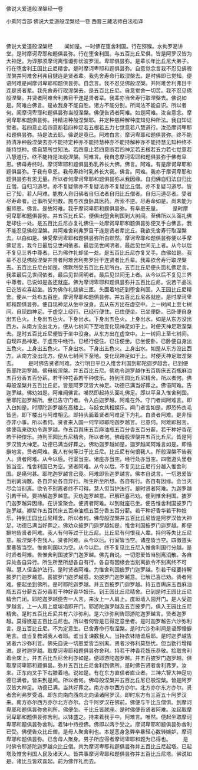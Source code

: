 佛说大爱道般涅槃经一卷


小乘阿含部
佛说大爱道般涅槃经一卷
西晋三藏法师白法祖译


　　

佛说大爱道般涅槃经
　　闻如是。一时佛在堕舍利国。行在猕猴。水拘罗曷讲堂。是时摩诃卑耶和题俱昙弥。行在堕舍利国。与五百比丘尼俱。皆是阿罗汉皆为大神足。为谆那须摩诃离惟谶弥优波罗洹。卑耶俱昙弥。是辈长年比丘尼大弟子。行在堕舍利王国比丘尼精舍。是时摩诃卑耶和题俱昙弥。自意觉念言我不忍见佛般涅槃并阿难舍利弗目揵连是贤者辈。我先舍寿命行取涅槃去。是时佛即已觉知。便语阿难是间摩诃卑耶和题俱昙弥。自念言。我不忍见佛般涅槃。并阿难舍利弗目干连是贤者辈。我先舍寿行取涅槃去。是五百比丘尼。自意觉舍一切苦。我不忍见佛般涅槃。并贤者阿难舍利弗目干连是贤者辈。我辈亦当舍寿行取涅槃去。佛说如是。阿难白佛言。是故我身不能自胜。诸方不能分别。所闻法不能自识。所以者何。闻摩诃卑耶和题俱昙弥当般涅槃。佛便告贤者阿难。如是阿难。汝自意念。摩诃卑耶和题俱昙弥。持精进种般涅槃耶。并定种慈种解种度知见种所法。我自知证觉者。若四意止若四意断若四神足若五根若五力七觉意若八慧道行。汝恐摩诃卑耶和题俱昙弥。持是法去耶。佛说是竟已。阿难白言。摩诃卑耶和题俱昙弥。终不能持清净种般涅槃去亦不能持定种亦不能持慧种亦不能持解种亦不能持慧见知种终不能持觉种。佛自慧所觉知法。若四意止若四意断若四神足若五根若五力若七觉意若八慧道行。终不能持是法般涅槃。阿难言。我自念摩诃卑耶和题俱昙弥于佛有阜恩。佛母寿终时。摩诃卑耶和题俱昙弥乳养长大佛。佛言。阿难。有是摩诃卑耶和题俱昙弥。于我有阜恩。我母寿终时乳养长大我。佛言。阿难。我亦于摩诃卑耶和题俱昙弥有恩无量。所以者何摩诃卑耶和题俱昙弥从我因缘。自归佛自归法自归比丘僧。自归习道尽。亦不复疑佛亦不复疑法亦不复疑比丘僧。亦不复疑习道尽。皆已了知。若人阿难。能教人自归佛者自归法者自归比丘僧者。自归习道尽者。受者尽寿命者。迁事所受归教。施与衣食卧具医药。所索不逆。尽寿命如是。尚未能为报师恩。佛言。是故阿难。我于摩诃卑耶和题俱昙弥。有阜恩无量。
　　是时摩诃卑耶和题俱昙弥。并五百比丘尼。便俱出堕舍利国到大树间。至佛所以头面礼佛足却住一处。是五百比丘尼亦复礼佛住一处摩诃卑耶和题俱昙弥便叉手白佛言。我不能忍见佛般涅槃。并阿难舍利弗罗目干连是贤者辈比丘。我欲先舍寿行取涅槃去。以白如是。佛受摩诃卑耶和题俱昙弥所白默然。摩诃卑耶和题俱昙弥便以手摩佛足言。我今日最后见世间依者。最后见世间明者。最后见世间无上者。从今以后不复见三界中尊者。已为佛作礼却坐一处。是五百比丘尼亦复叉手。白佛如是。我辈不忍见佛般涅槃并贤者阿难舍利弗罗目干连贤者比丘辈。我辈欲舍寿行取涅槃去。五百比丘尼白如是。佛默然受五百比丘尼所白。五百比丘尼便头面礼佛足言。我辈最后见世间依者。最后见世间明者。最后见世间无上者。从今以后不复见三界中尊者。已说如是各还就座。佛为摩诃卑耶和题俱昙弥并五百比丘尼。说若干品法已讫皆欢喜起坐。皆为佛作礼绕佛三匝。头面着地还到堕舍利国。入王园比丘尼精舍。便从一处布五百座。摩诃卑耶和题俱昙弥。并五百比丘尼各就座。是时摩诃卑耶和题俱昙弥。便自现神足从坐中没身。去从东方出在虚空中。上一树间上至七树间。自现四神足。于虚空上经行。已经行便住。已住便坐。已坐便卧。已卧便自身出五色火。上身出五色火。下身出水。下身出五色火。上身出水。如是从东方没出西方。从南方没出北方。便从七树间下至地变化现神足如于上。时便灭神足取涅槃去。是时五百比丘尼便皆于坐中没身。从东方出在虚空中。上一树间上至七树间。自现四品神足。于虚空中经行。已经行便住。已住便坐。已坐便卧。已卧便自身出五色火。上身出五色火。下身出水。下身出五色火。上身出水。如是从东方没出西方。从南方没出北方。便从七树间下至地。变化现神足如于上。时便灭神足取涅槃去。
　　是时佛告贤者阿难。汝行明日平旦入惟舍利国到耶陀迦罗越舍。已到便告耶陀迦罗越。佛母般涅槃。并五百比丘尼。佛劝令迦罗越作五百舆床五百瓶麻油五百分香五百分薪。若干种花香若干种伎乐。持到王园比丘尼精舍。所以者何。佛母般涅槃并五百比丘尼。皆是阿罗汉皆大神足。功德已满当好葬之。佛语阿难。告迦罗越。佛劝如是。阿难闻佛言。唯然即起持头面礼佛足。即以平旦入惟舍利国。至耶陀迦罗越所。至已告守门者。令入白迦罗越。阿难在外。守门者闻阿难言。即入白如是。时耶陀迦罗越在高楼上。与妓女共相娱乐。闻门者言如是。即恐怖衣毛皆竖。即下楼出与阿难相见。即持头面着贤者阿难足下为礼。白贤者阿难。是非恒亦非小事。所以者何。贤者来入国一何早耶耶陀迦罗越言。已意何。阿难即报言。佛使我来欲劝令迦罗越。作五百舆床五百麻油瓶五百分香五百分薪。若干种好香花若干种伎乐。持到王园比丘尼精舍。所以者何。佛母般涅槃并五百比丘尼。皆是阿罗汉皆大神足。功德已满当好葬之。佛劝迦罗越如是。迦罗越闻阿难言如是。即惛擗地言。贤者阿难。我人有何等过于比丘尼。比丘尼有何恨我人。所般涅槃不告我人。贤者阿难。从今以后。行室当空。诸座亦当空。经行处亦当空。四徼道头里巷皆当空。惟舍利国已为空。贤者阿难。从今以后。不复见比丘尼行分越入惟舍利国。是痛何甚。耶陀迦罗越言已竟。阿难即告迦罗越言。佛本自说言。一切恩爱皆当别离消散。各自异处各自异行。所生所至所想。各自有行。各自有因缘。会当灭尽会当别离。欲令不别离者终不可得。慧人但当护法行。是时贤者阿难。为迦罗越引若干经。要持解迦罗越意。灭劝迦罗越意。已解已喜已劝。便到惟舍利国。披罗门迦罗越异因缘。在讲堂聚会。便贤者阿难。以到就座已坐。便告惟舍利国披罗门迦罗越。卿辈作五百舆床五百麻油瓶五百分香五百分薪。若干种好香华若干种妓乐。持到王园比丘尼精舍。所以者何。佛母般涅槃并五百比丘尼皆是阿罗汉皆大神足。功德已满当好葬之。佛劝众披罗门迦罗越如是。惟舍利国披罗门迦罗越。即便擗地告贤者阿难。我人有何等过于比丘尼。比丘尼有何恨我人辈。持何等失比丘尼意。般涅槃不告我人。贤者阿难。从今以后。行室皆当空。诸座皆当空。四徼道头里巷皆当空。惟舍利国以为空。从今以后。终不复见比丘尼入惟舍利国行分越。是时贤者阿难。告惟舍利国披罗门迦罗越。佛先自说。一切恩爱皆当别离消散。各自异处各自异行。所生所至所想各自有行。各自有因缘会当别离欲令不别离终不可得。慧人但当护法行。是时贤者阿难。为惟舍利国披罗门迦罗越。引若干经要持解披罗门迦罗越意。喜披罗门迦罗越意。劝披罗门迦罗越意。已解已喜已劝。贤者阿难。便起坐到佛所。是时耶陀迦罗越。并五百披罗门迦罗越。持五百舆床五百麻油瓶五百分薪五百分香若干种好香华妓乐。到王园比丘尼精舍。已到是时王园比丘尼精舍门闭。耶陀迦罗越便告一人言。来汝上一人肩上。度垣墙入园开门。是人受迦罗越言。上一人肩上度垣墙即开门。耶游陀迦罗越及五百披罗门。俱入王园比丘尼精舍。是时五百比丘尼共有六沙弥利。是六沙弥利告耶游陀迦罗越言。贤者迦罗越。莫得娆是五百比丘尼也。所以者何皆是已得定意坐者。是时迦罗越告六沙弥利言。是五百比丘尼。不为定意生。已舍寿命行取涅槃。是时六沙弥利闻是语即惛擗地言。谁当复教诫我人者耶。谁当复谏数我人。当持衣钵随谁后耶。是时迦罗越告贤者六沙弥利言。佛先自说一切恩爱皆当别离。贤者沙弥利莫愁忧。但当勤行增精进。是时迦罗越。取摩诃卑耶和题俱昙弥舍利。持若干种香花妓乐恭敬。捡取舍利着金床上。并五百比丘尼舍利亦如是。便耶游陀迦罗越。并五百披罗门迦罗越。俱取摩诃卑耶和题俱昙。弥并五百比丘尼舍利到佛所。是时佛告贤者舍利弗罗。汝来。正东向叉手下右膝着地。说如是。有在东方直信者直业者。三神六智大神足功德已满者。皆来到是间。所以者何。佛母般涅槃并五百比丘尼已般涅槃。皆是阿罗汉皆大神足。功德已满。当共好葬之。南方亦尔西方亦尔。北方亦尔东方亦尔。贤者舍利弗罗受语。即东向南向西向北向请诸阿罗汉。即时东方有三百五十阿罗汉来。南方亦尔西方亦尔北方亦尔。合千阿罗汉在佛前。佛便与千比丘僧俱。到摩诃卑耶和题俱昙弥舍利所。佛便坐。千比丘皆就座。是时佛便告贤者阿难。汝起取摩诃卑耶和题俱昙弥舍利。以钵盛之。持来着我手中。阿难言。唯然。便起坐取摩诃卑耶和题俱昙弥舍利。着钵中持授佛。佛即以两手受之。摩诃卑耶和题俱昙弥舍利已受。佛便告众比丘僧。是母人聚舍利也。本是恶身急弊卒暴轻心数转嫉妒。摩诃卑耶和题俱昙弥。已舍母人聚身。男子所应得者摩诃卑耶和题为已得也。
　　是时佛令耶游陀迦罗越众比丘僧。共为摩诃卑耶和题俱昙弥并五百比丘尼起塔。已起塔及惟舍利国人民及诸天人。皆共事摩诃卑耶和题俱昙弥并五百比丘尼塔。佛说如是。诸比丘皆欢喜起。前为佛作礼而去。


